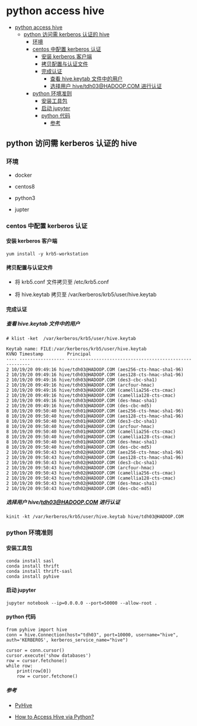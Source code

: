 # python access hive

- [python access hive](#python-access-hive)
  - [python 访问需 kerberos 认证的 hive](#python-访问需-kerberos-认证的-hive)
    - [环境](#环境)
    - [centos 中配置 kerberos 认证](#centos-中配置-kerberos-认证)
      - [安装 kerberos 客户端](#安装-kerberos-客户端)
      - [拷贝配置与认证文件](#拷贝配置与认证文件)
      - [完成认证](#完成认证)
        - [查看 hive.keytab 文件中的用户](#查看-hivekeytab-文件中的用户)
        - [选择用户 hive/tdh03@HADOOP.COM 进行认证](#选择用户-hivetdh03hadoopcom-进行认证)
    - [python 环境准则](#python-环境准则)
      - [安装工具包](#安装工具包)
      - [启动 jupyter](#启动-jupyter)
      - [python 代码](#python-代码)
        - [参考](#参考)

## python 访问需 kerberos 认证的 hive

### 环境

- docker

- centos8

- python3

- jupter

### centos 中配置 kerberos 认证

#### 安装 kerberos 客户端

    yum install -y krb5-workstation

#### 拷贝配置与认证文件

- 将 krb5.conf 文件拷贝至 /etc/krb5.conf

- 将 hive.keytab 拷贝至 /var/kerberos/krb5/user/hive.keytab

#### 完成认证

##### 查看 hive.keytab 文件中的用户

    # klist -ket  /var/kerberos/krb5/user/hive.keytab

    Keytab name: FILE:/var/kerberos/krb5/user/hive.keytab
    KVNO Timestamp         Principal
    ---- ----------------- --------------------------------------------------------
    2 10/19/20 09:49:16 hive/tdh03@HADOOP.COM (aes256-cts-hmac-sha1-96)
    2 10/19/20 09:49:16 hive/tdh03@HADOOP.COM (aes128-cts-hmac-sha1-96)
    2 10/19/20 09:49:16 hive/tdh03@HADOOP.COM (des3-cbc-sha1)
    2 10/19/20 09:49:16 hive/tdh03@HADOOP.COM (arcfour-hmac)
    2 10/19/20 09:49:16 hive/tdh03@HADOOP.COM (camellia256-cts-cmac)
    2 10/19/20 09:49:16 hive/tdh03@HADOOP.COM (camellia128-cts-cmac)
    2 10/19/20 09:49:16 hive/tdh03@HADOOP.COM (des-hmac-sha1)
    2 10/19/20 09:49:16 hive/tdh03@HADOOP.COM (des-cbc-md5)
    8 10/19/20 09:50:40 hive/tdh01@HADOOP.COM (aes256-cts-hmac-sha1-96)
    8 10/19/20 09:50:40 hive/tdh01@HADOOP.COM (aes128-cts-hmac-sha1-96)
    8 10/19/20 09:50:40 hive/tdh01@HADOOP.COM (des3-cbc-sha1)
    8 10/19/20 09:50:40 hive/tdh01@HADOOP.COM (arcfour-hmac)
    8 10/19/20 09:50:40 hive/tdh01@HADOOP.COM (camellia256-cts-cmac)
    8 10/19/20 09:50:40 hive/tdh01@HADOOP.COM (camellia128-cts-cmac)
    8 10/19/20 09:50:40 hive/tdh01@HADOOP.COM (des-hmac-sha1)
    8 10/19/20 09:50:40 hive/tdh01@HADOOP.COM (des-cbc-md5)
    2 10/19/20 09:50:43 hive/tdh02@HADOOP.COM (aes256-cts-hmac-sha1-96)
    2 10/19/20 09:50:43 hive/tdh02@HADOOP.COM (aes128-cts-hmac-sha1-96)
    2 10/19/20 09:50:43 hive/tdh02@HADOOP.COM (des3-cbc-sha1)
    2 10/19/20 09:50:43 hive/tdh02@HADOOP.COM (arcfour-hmac)
    2 10/19/20 09:50:43 hive/tdh02@HADOOP.COM (camellia256-cts-cmac)
    2 10/19/20 09:50:43 hive/tdh02@HADOOP.COM (camellia128-cts-cmac)
    2 10/19/20 09:50:43 hive/tdh02@HADOOP.COM (des-hmac-sha1)
    2 10/19/20 09:50:43 hive/tdh02@HADOOP.COM (des-cbc-md5)

##### 选择用户 hive/tdh03@HADOOP.COM 进行认证

    kinit -kt /var/kerberos/krb5/user/hive.keytab hive/tdh03@HADOOP.COM

### python 环境准则

#### 安装工具包

    conda install sasl
    conda install thrift
    conda install thrift-sasl
    conda install pyhive

#### 启动 jupyter

    jupyter notebook --ip=0.0.0.0 --port=50000 --allow-root .

#### python 代码

    from pyhive import hive
    conn = hive.Connection(host="tdh03", port=10000, username="hive", auth='KERBEROS', kerberos_service_name="hive")

    cursor = conn.cursor()
    cursor.execute('show databases')
    row = cursor.fetchone() 
    while row: 
        print(row[0])
        row = cursor.fetchone()

##### 参考

- [PyHive](https://pypi.org/project/PyHive/)

- [How to Access Hive via Python?](https://stackoverflow.com/questions/21370431/how-to-access-hive-via-python)
